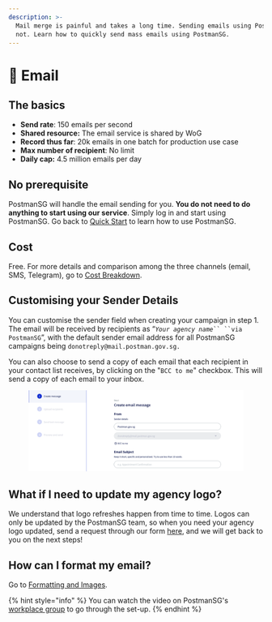 ```yaml
---
description: >-
  Mail merge is painful and takes a long time. Sending emails using PostmanSG is
  not. Learn how to quickly send mass emails using PostmanSG.
---
```


# 📧 Email

## The basics

* **Send rate**: 150 emails per second
* **Shared resource:** The email service is shared by WoG
* **Record thus far**: 20k emails in one batch for production use case
* **Max number of recipient**: No limit
* **Daily cap:** 4.5 million emails per day

## No prerequisite

PostmanSG will handle the email sending for you. **You do not need to do anything to start using our service**. Simply log in and start using PostmanSG. Go back to [Quick Start](https://guide.postman.gov.sg/guide/quick-start) to learn how to use PostmanSG.

## Cost

Free. For more details and comparison among the three channels (email, SMS, Telegram), go to [Cost Breakdown](https://guide.postman.gov.sg/faqs/faq-sender/cost-breakdown).

## Customising your Sender Details

You can customise the sender field when creating your campaign in step 1. The email will be received by recipients as “_`Your agency name`_` `` ``via PostmanSG `”, with the default sender email address for all PostmanSG campaigns being `donotreply@mail.postman.gov.sg.`

You can also choose to send a copy of each email that each recipient in your contact list receives, by clicking on the "`BCC to me`" checkbox. This will send a copy of each email to your inbox.

<figure><img src="../../../.gitbook/assets/Screenshot 2023-01-11 at 11.58.46 AM.png" alt=""><figcaption></figcaption></figure>

## What if I need to update my agency logo?

We understand that logo refreshes happen from time to time. Logos can only be updated by the PostmanSG team, so when you need your agency logo updated, send a request through our form [here](https://form.gov.sg/#!/62b19812ff209e00126f2c47), and we will get back to you on the next steps!

## How can I format my email?

Go to [Formatting and Images](https://guide.postman.gov.sg/campaign-guide/quick-start/email/format-bar).

{% hint style="info" %}
You can watch the video on PostmanSG's [workplace group](https://onepublicservice.workplace.com/groups/postman.gov.sg/permalink/2722770121325355/) to go through the set-up.
{% endhint %}
